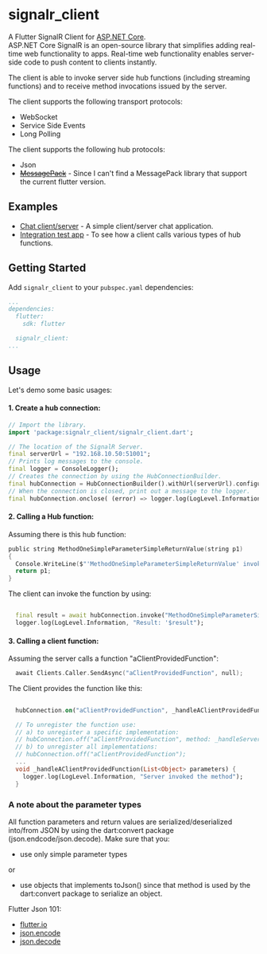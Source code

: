 # signalr_client
A Flutter SignalR Client for [ASP.NET Core](https://docs.microsoft.com/aspnet/core/signalr/?view=aspnetcore-2.1).   
ASP.NET Core SignalR is an open-source library that simplifies adding real-time web functionality to apps. Real-time web functionality enables server-side code to push content to clients instantly.

The client is able to invoke server side hub functions (including streaming functions) and to receive method invocations issued by the server.

The client supports the following transport protocols:
* WebSocket
* Service Side Events
* Long Polling

The client supports the following hub protocols:
* Json
* [~~MessagePack~~](https://msgpack.org/) - Since I can't find a MessagePack library that support the current flutter version.

## Examples

* [Chat client/server](https://github.com/soernt/signalr_client/tree/master/example) - A simple client/server chat application.
* [Integration test app](https://github.com/soernt/signalr_client/tree/master/testapp/client) - To see how a client calls various types of hub functions.
  

## Getting Started

Add `signalr_client` to your `pubspec.yaml` dependencies:
```yaml
...
dependencies:
  flutter:
    sdk: flutter

  signalr_client:
...
```


## Usage

Let's demo some basic usages:

#### 1. Create a hub connection:
```dart
// Import the library.
import 'package:signalr_client/signalr_client.dart';

// The location of the SignalR Server.
final serverUrl = "192.168.10.50:51001";
// Prints log messages to the console.
final logger = ConsoleLogger();
// Creates the connection by using the HubConnectionBuilder.
final hubConnection = HubConnectionBuilder().withUrl(serverUrl).configureLogging(logger: logger).build();
// When the connection is closed, print out a message to the logger.
final hubConnection.onclose( (error) => logger.log(LogLevel.Information, "Connection Closed"));

```

#### 2. Calling a Hub function:

Assuming there is this hub function:
```c
public string MethodOneSimpleParameterSimpleReturnValue(string p1)
{
  Console.WriteLine($"'MethodOneSimpleParameterSimpleReturnValue' invoked. Parameter value: '{p1}");
  return p1;
}
```

The client can invoke the function by using:

```dart

  final result = await hubConnection.invoke("MethodOneSimpleParameterSimpleReturnValue", args: <Object>["ParameterValue"]);
  logger.log(LogLevel.Information, "Result: '$result");

```


#### 3. Calling a client function:

Assuming the server calls a function "aClientProvidedFunction":
```c
  await Clients.Caller.SendAsync("aClientProvidedFunction", null);
```

The Client provides the function like this:

```dart
  
  hubConnection.on("aClientProvidedFunction", _handleAClientProvidedFunction);

  // To unregister the function use:
  // a) to unregister a specific implementation:
  // hubConnection.off("aClientProvidedFunction", method: _handleServerInvokeMethodNoParametersNoReturnValue);
  // b) to unregister all implementations:
  // hubConnection.off("aClientProvidedFunction");
  ...
  void _handleAClientProvidedFunction(List<Object> parameters) {
    logger.log(LogLevel.Information, "Server invoked the method");
  }

```

### A note about the parameter types

All function parameters and return values are serialized/deserialized into/from JSON by using the dart:convert package (json.endcode/json.decode). Make sure that you:
* use only simple parameter types

or

* use objects that implements toJson() since that method is used by the dart:convert package to serialize an object.


Flutter Json 101: 
* [flutter.io](https://flutter.io/json/)
* [json.encode](https://api.dartlang.org/stable/2.0.0/dart-convert/JsonCodec/encode.html)
* [json.decode](https://api.dartlang.org/stable/2.0.0/dart-convert/JsonCodec/decode.html)